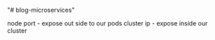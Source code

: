 "# blog-microservices"

node port - expose out side to our pods
cluster ip - expose inside our cluster
